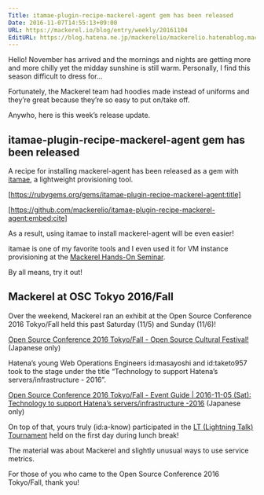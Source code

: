 ```yaml
---
Title: itamae-plugin-recipe-mackerel-agent gem has been released
Date: 2016-11-07T14:55:13+09:00
URL: https://mackerel.io/blog/entry/weekly/20161104
EditURL: https://blog.hatena.ne.jp/mackerelio/mackerelio.hatenablog.mackerel.io/atom/entry/10328749687193330686
---
```


Hello! November has arrived and the mornings and nights are getting more and more chilly yet the midday sunshine is still warm. Personally, I find this season difficult to dress for...

Fortunately, the Mackerel team had hoodies made instead of uniforms and they’re great because they’re so easy to put on/take off.

Anywho, here is this week’s release update.

## itamae-plugin-recipe-mackerel-agent gem has been released

A recipe for installing mackerel-agent has been released as a gem with [itamae](https://github.com/ryotarai/itamae), a lightweight provisioning tool.

[https://rubygems.org/gems/itamae-plugin-recipe-mackerel-agent:title]

[https://github.com/mackerelio/itamae-plugin-recipe-mackerel-agent:embed:cite]

As a result, using itamae to install mackerel-agent will be even easier!

itamae is one of my favorite tools and I even used it for VM instance provisioning at the [Mackerel Hands-On Seminar](http://mackerelio.connpass.com/event/43169/).

By all means, try it out!

## Mackerel at OSC Tokyo 2016/Fall 

Over the weekend, Mackerel ran an exhibit at the Open Source Conference 2016 Tokyo/Fall held this past Saturday (11/5) and Sunday (11/6)!

[Open Source Conference 2016 Tokyo/Fall - Open Source Cultural Festival!](http://www.ospn.jp/osc2016-fall/) (Japanese only)

Hatena’s young Web Operations Engineers id:masayoshi and id:taketo957 took to the stage under the title “Technology to support Hatena’s servers/infrastructure - 2016”.

[Open Source Conference 2016 Tokyo/Fall - Event Guide | 2016-11-05 (Sat): Technology to support Hatena’s servers/infrastructure -2016](https://www.ospn.jp/osc2016-fall/modules/eguide/event.php?eid=38) (Japanese only)

On top of that, yours truly (id:a-know) participated in the [LT (Lightning Talk) Tournament](https://www.ospn.jp/osc2016-fall/modules/eguide/event.php?eid=6) held on the first day during lunch break!

The material was about Mackerel and slightly unusual ways to use service metrics.

For those of you who came to the Open Source Conference 2016 Tokyo/Fall, thank you! 
